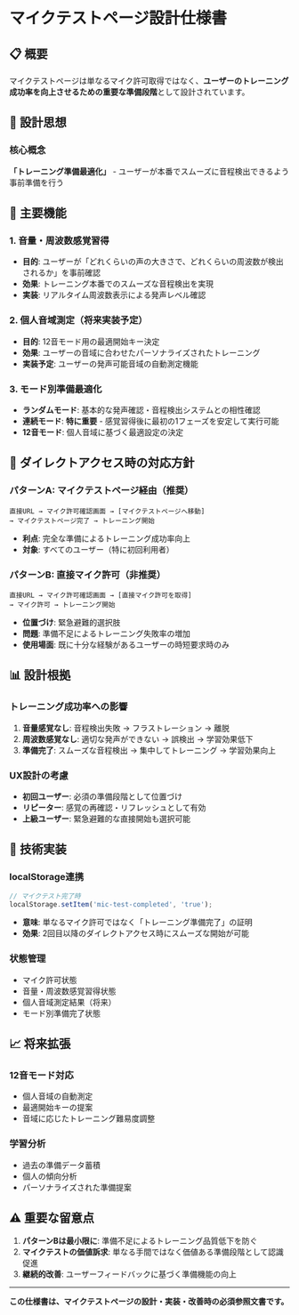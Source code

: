# マイクテストページ設計仕様書

## 📋 概要

マイクテストページは単なるマイク許可取得ではなく、**ユーザーのトレーニング成功率を向上させるための重要な準備段階**として設計されています。

## 🎯 設計思想

### 核心概念
**「トレーニング準備最適化」** - ユーザーが本番でスムーズに音程検出できるよう事前準備を行う

## 🎤 主要機能

### 1. 音量・周波数感覚習得
- **目的**: ユーザーが「どれくらいの声の大きさで、どれくらいの周波数が検出されるか」を事前確認
- **効果**: トレーニング本番でのスムーズな音程検出を実現
- **実装**: リアルタイム周波数表示による発声レベル確認

### 2. 個人音域測定（将来実装予定）
- **目的**: 12音モード用の最適開始キー決定
- **効果**: ユーザーの音域に合わせたパーソナライズされたトレーニング
- **実装予定**: ユーザーの発声可能音域の自動測定機能

### 3. モード別準備最適化
- **ランダムモード**: 基本的な発声確認・音程検出システムとの相性確認
- **連続モード**: **特に重要** - 感覚習得後に最初の1フェーズを安定して実行可能
- **12音モード**: 個人音域に基づく最適設定の決定

## 🚦 ダイレクトアクセス時の対応方針

### パターンA: マイクテストページ経由（推奨）
```
直接URL → マイク許可確認画面 → [マイクテストページへ移動] 
→ マイクテストページ完了 → トレーニング開始
```
- **利点**: 完全な準備によるトレーニング成功率向上
- **対象**: すべてのユーザー（特に初回利用者）

### パターンB: 直接マイク許可（非推奨）
```
直接URL → マイク許可確認画面 → [直接マイク許可を取得] 
→ マイク許可 → トレーニング開始
```
- **位置づけ**: 緊急避難的選択肢
- **問題**: 準備不足によるトレーニング失敗率の増加
- **使用場面**: 既に十分な経験があるユーザーの時短要求時のみ

## 📊 設計根拠

### トレーニング成功率への影響
1. **音量感覚なし**: 音程検出失敗 → フラストレーション → 離脱
2. **周波数感覚なし**: 適切な発声ができない → 誤検出 → 学習効果低下
3. **準備完了**: スムーズな音程検出 → 集中してトレーニング → 学習効果向上

### UX設計の考慮
- **初回ユーザー**: 必須の準備段階として位置づけ
- **リピーター**: 感覚の再確認・リフレッシュとして有効
- **上級ユーザー**: 緊急避難的な直接開始も選択可能

## 🔧 技術実装

### localStorage連携
```javascript
// マイクテスト完了時
localStorage.setItem('mic-test-completed', 'true');
```
- **意味**: 単なるマイク許可ではなく「トレーニング準備完了」の証明
- **効果**: 2回目以降のダイレクトアクセス時にスムーズな開始が可能

### 状態管理
- マイク許可状態
- 音量・周波数感覚習得状態
- 個人音域測定結果（将来）
- モード別準備完了状態

## 📈 将来拡張

### 12音モード対応
- 個人音域の自動測定
- 最適開始キーの提案
- 音域に応じたトレーニング難易度調整

### 学習分析
- 過去の準備データ蓄積
- 個人の傾向分析
- パーソナライズされた準備提案

## ⚠️ 重要な留意点

1. **パターンBは最小限に**: 準備不足によるトレーニング品質低下を防ぐ
2. **マイクテストの価値訴求**: 単なる手間ではなく価値ある準備段階として認識促進
3. **継続的改善**: ユーザーフィードバックに基づく準備機能の向上

---

**この仕様書は、マイクテストページの設計・実装・改善時の必須参照文書です。**